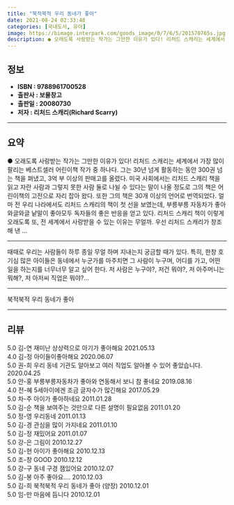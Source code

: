 ```yaml
---
title: "북적북적 우리 동네가 좋아"
date: 2021-08-24 02:33:48
categories: [국내도서, 유아]
image: https://bimage.interpark.com/goods_image/0/7/6/5/201570765s.jpg
description: ● 오래도록 사랑받는 작가는 그만한 이유가 있다! 리처드 스캐리는 세계에서 가장 많이 팔리는 베스트셀러 어린이책 작가 중 하나다. 그는 30년 넘게 활동하는 동안 300권 넘는 책을 펴냈고, 3억 부 이상의 판매고를 올렸다. 미국 사회에서는 리처드 스캐리 책을 읽고 자란 사람과 그렇지
---
```


## **정보**

- **ISBN : 9788961700528**
- **출판사 : 보물창고**
- **출판일 : 20080730**
- **저자 : 리처드 스캐리(Richard Scarry)**

------



## **요약**

●  오래도록 사랑받는 작가는 그만한 이유가 있다! 리처드 스캐리는 세계에서 가장 많이 팔리는 베스트셀러 어린이책 작가 중 하나다. 그는 30년 넘게 활동하는 동안 300권 넘는 책을 펴냈고, 3억 부 이상의 판매고를 올렸다. 미국 사회에서는 리처드 스캐리 책을 읽고 자란 사람과 그렇지 못한 사람 둘로 나뉠 수 있다는 말이 나올 정도로 그의 책은 어린이책의 고전으로 자리 잡아 왔다. 또한 그의 책은 30개 이상의 언어로 번역되었다. 얼마 전 우리 나라에서도 리처드 스캐리의 책이 첫 선을 보였는데, 부릉부릉 자동차가 좋아와글와글 낱말이 좋아모두 독자들의 좋은 반응을 얻고 있다. 리처드 스캐리 책이 이렇게 오래도록 또, 전 세계에서 사랑받을 수 있는 이유는 무얼까. 우선 리처드 스캐리가 창조해 낸 ...

------

때때로 우리는 사람들이 하루 종일 무얼 하며 지내는지 궁금할 때가 있다. 특히, 한창 호기심 많은 아이들은 동네에서 누군가를 마주치면 그 사람이 누구며, 어디를 가고, 어떤 일을 하는지를 너무너무 알고 싶어 한다. 저 사람은 누구야?, 저건 뭐야?, 저 아주머니는 뭐해?, 저 아저씨 직업은 뭐야?... 

------


북적북적 우리 동네가 좋아 

------


## **리뷰** 

5.0 김-연 재미난 상상력으로 아기가 좋아해요 2021.05.13 <br/>4.0 김-정 아이들이좋아해요 2020.06.07 <br/>5.0 권-희 우리 동네 기관도 알아보고 여러 직업도 알아볼 수 있어 좋았습니다. 2020.04.25 <br/>5.0 안-홍 부릉부릉자동차가 좋아와 연동해서 보니 참 좋네요 2019.08.16 <br/>4.0 전-혜 5세아이에겐 조금 글자수가 많긴해요  2017.05.29 <br/>5.0 차-주 아이가 좋아하네요 2011.01.28 <br/>5.0 김-순 책을 보여주는 것만으로 다른 설명이 필요없음 2011.01.20 <br/>5.0 정-영 우리동네 2011.01.13 <br/>5.0 김-경 관심을 많이 가지네요 2011.01.10 <br/>5.0 김-정 재밌어요 2011.01.07 <br/>5.0 강-은 그림이 2010.12.27 <br/>5.0 김-현 아이가 좋아해요 2010.12.13 <br/>5.0 조-창 GOOD 2010.12.12 <br/>5.0 강-구 동네 구경 잼있어요 2010.12.07 <br/>5.0 김-봉 아주 좋아요.... 2010.12.03 <br/>5.0 김-희 북적북적 우리 동네가 좋아 (양장) 2010.12.01 <br/>5.0 임-만 마음에 듬니다 2010.12.01 <br/>